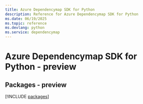 ```yaml
---
title: Azure Dependencymap SDK for Python
description: Reference for Azure Dependencymap SDK for Python
ms.date: 06/19/2025
ms.topic: reference
ms.devlang: python
ms.service: dependencymap
---
```

# Azure Dependencymap SDK for Python - preview
## Packages - preview
[!INCLUDE [packages](dependencymap-index.md)]